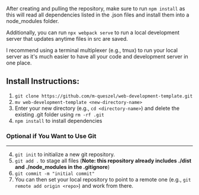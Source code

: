 After creating and pulling the repository, make sure to run `npm install` as this will read all dependencies listed in the .json files and install them into a node_modules folder.

Additionally, you can run `npx webpack serve` to run a local development server that updates anytime files in src are saved.

I recommend using a terminal multiplexer (e.g., tmux) to run your local server as it's much easier to have all your code and development server in one place.

## Install Instructions:
1. `git clone https://github.com/m-queszel/web-development-template.git`
2. `mv web-development-template <new-directory-name>`
3. Enter your new directory (e.g., `cd <directory-name>`) and delete the existing .git folder using `rm -rf .git`
4. `npm install` to install dependencies
   
### Optional if You Want to Use Git
---
4. `git init` to initialize a new git repository.
5. `git add .` to stage all files (**Note: this repository already includes ./dist and ./node_modules in the .gitignore**)
6. `git commit -m "initial commit"`
7. You can then set your local repository to point to a remote one (e.g., `git remote add origin <repo>`) and work from there.
